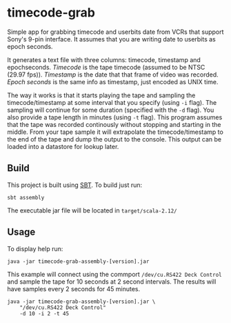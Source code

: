 # timecode-grab

Simple app for grabbing timecode and userbits date from VCRs that support Sony's 9-pin interface. It assumes that you are writing date to userbits as epoch seconds. 

It generates a text file with three columns: timecode, timestamp and epochseconds. _Timecode_ is the tape timecode (assumed to be NTSC (29.97 fps)). _Timestamp_ is the date that that frame of video was recorded. _Epoch seconds_ is the same info as timestamp, just encoded as UNIX time. 

The way it works is that it starts playing the tape and sampling the timecode/timestamp at some interval that you specify (using `-i` flag). The sampling will continue for some duration (specified with the `-d` flag). You also provide a tape length in minutes (using `-t` flag). This program assumes that the tape was recorded continously without stopping and starting in the middle. From your tape sample it will extrapolate the timecode/timestamp to the end of the tape and dump the output to the console. This output can be loaded into a datastore for lookup later.

## Build

This project is built using [SBT](http://www.scala-sbt.org/). To build just run:

`sbt assembly`

The executable jar file will be located in `target/scala-2.12/`

## Usage

To display help run:

`java -jar timecode-grab-assembly-[version].jar`

This example will connect using the commport `/dev/cu.RS422 Deck Control` and sample the tape for 10 seconds at 2 second intervals. The results will have samples every 2 seconds for 45 minutes.

```
java -jar timecode-grab-assembly-[version].jar \
    "/dev/cu.RS422 Deck Control" 
    -d 10 -i 2 -t 45
```




